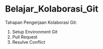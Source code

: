 # Belajar_Kolaborasi_Git
Tahapan Pengerjaan Kolaborasi Git:
1. Setup Environment Git
2. Pull Request
3. Resulve Conflict
